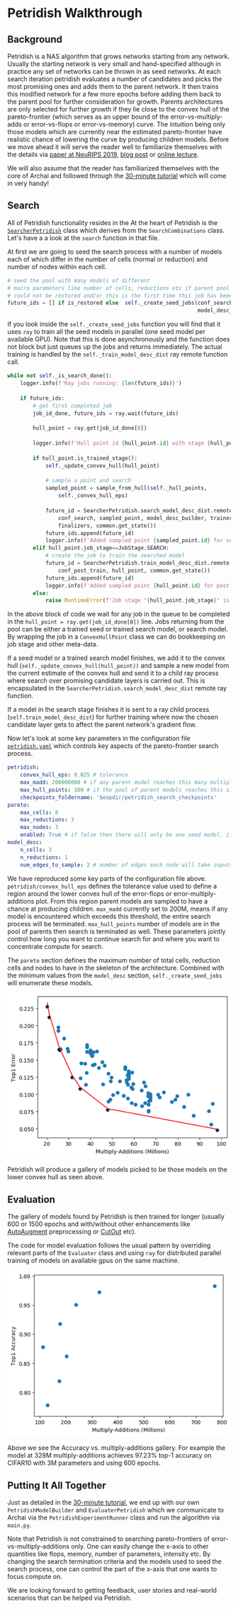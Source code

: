 # Petridish Walkthrough

## Background

Petridish is a NAS algorithm that grows networks starting from any network. Usually the starting network is very small and hand-specified although in practice any set of networks can be thrown in as seed networks. At each search iteration petridish evaluates a number of candidates and picks the most promising ones and adds them to the parent network. It then trains this modified network for a few more epochs before adding them back to the parent pool for further consideration for growth. Parents architectures are only selected for further growth if they lie close to the convex hull of the pareto-frontier (which serves as an upper bound of the error-vs-multiply-adds or error-vs-flops or error-vs-memory) curve. The intuition being only those models which are currently near the estimated pareto-frontier have realistic chance of lowering the curve by producing children models. Before we move ahead it will serve the reader well to familiarize themselves with the details via [paper at NeuRIPS 2019](https://www.microsoft.com/en-us/research/publication/efficient-forward-architecture-search/), [blog post](https://www.microsoft.com/en-us/research/blog/project-petridish-efficient-forward-neural-architecture-search/) or [online lecture](https://youtu.be/sZMZ6nJFaJY?t=2648).

We will also assume that the reader has familiarized themselves with the core of Archai and followed through the [30-minute tutorial](tutorial.md) which will come in very handy!

## Search

All of Petridish functionality resides in the
At the heart of Petridish is the [`SearcherPetridish`](https://github.com/microsoft/archai/blob/master/archai/algos/petridish/searcher_petridish.py) class which derives from the `SearchCombinations` class. Let's have a a look at the `search` function in that file.

At first we are going to seed the search process with a number of models each of which differ in the number of cells (normal or reduction) and number of nodes within each cell.

```python
# seed the pool with many models of different
# macro parameters like number of cells, reductions etc if parent pool
# could not be restored and/or this is the first time this job has been run.
future_ids = [] if is_restored else  self._create_seed_jobs(conf_search,
                                                            model_desc_builder)
```

If you look inside the `self._create_seed_jobs` function you will find that it uses `ray` to train all the seed models in parallel (one seed model per available GPU). Note that this is done asynchronously and the function does not block but just queues up the jobs and returns immediately. The actual training is handled by the `self._train_model_desc_dist` ray remote function call.

```python
while not self._is_search_done():
    logger.info(f'Ray jobs running: {len(future_ids)}')

    if future_ids:
        # get first completed job
        job_id_done, future_ids = ray.wait(future_ids)

        hull_point = ray.get(job_id_done[0])

        logger.info(f'Hull point id {hull_point.id} with stage {hull_point.job_stage.name} completed')

        if hull_point.is_trained_stage():
            self._update_convex_hull(hull_point)

            # sample a point and search
            sampled_point = sample_from_hull(self._hull_points,
                self._convex_hull_eps)

            future_id = SearcherPetridish.search_model_desc_dist.remote(self,
                conf_search, sampled_point, model_desc_builder, trainer_class,
                finalizers, common.get_state())
            future_ids.append(future_id)
            logger.info(f'Added sampled point {sampled_point.id} for search')
        elif hull_point.job_stage==JobStage.SEARCH:
            # create the job to train the searched model
            future_id = SearcherPetridish.train_model_desc_dist.remote(self,
                conf_post_train, hull_point, common.get_state())
            future_ids.append(future_id)
            logger.info(f'Added sampled point {hull_point.id} for post-search training')
        else:
            raise RuntimeError(f'Job stage "{hull_point.job_stage}" is not expected in search loop')
```

In the above block of code we wait for any job in the queue to be completed in the `hull_point = ray.get(job_id_done[0])` line. Jobs returning from the pool can be either a trained seed or trained search model, or search model. By wrapping the job in a `ConvexHullPoint` class we can do bookkeeping on job stage and other meta-data.

If a seed model or a trained search model finishes, we add it to the convex hull (`self._update_convex_hull(hull_point))` and sample a new model from the current estimate of the convex hull and send it to a child ray process where search over promising candidate layers is carried out. This is encapsulated in the `SearcherPetridish.search_model_desc_dist` remote ray function.

If a model in the search stage finishes it is sent to a ray child process (`self.train_model_desc_dist`) for further training where now the chosen candidate layer gets to affect the parent network's gradient flow.

Now let's look at some key parameters in the configuration file [`petridish.yaml`](https://github.com/microsoft/archai/blob/master/confs/algos/petridish.yaml) which controls key aspects of the pareto-frontier search process.

```yaml
petridish:
    convex_hull_eps: 0.025 # tolerance
    max_madd: 200000000 # if any parent model reaches this many multiply-additions then the search is terminated or it reaches maximum number of parent pool size
    max_hull_points: 100 # if the pool of parent models reaches this size then search is terminated or if it reaches max multiply-adds
    checkpoints_foldername: '$expdir/petridish_search_checkpoints'
pareto:
    max_cells: 8
    max_reductions: 3
    max_nodes: 3
    enabled: True # if false then there will only be one seed model. if true a number of seed models with different number of cells, reductions and nodes will be used to initialize the search. this provides more coverage of the frontier.
model_desc:
    n_cells: 3
    n_reductions: 1
    num_edges_to_sample: 2 # number of edges each node will take inputs from
```

We have reproduced some key parts of the configuration file above. `petridish/convex_hull_eps` defines the tolerance value used to define a region around the lower convex hull of the
error-flops or error-multiply-additions plot. From this region parent models are sampled to have a chance at producing children. `max_madd` currently set to 200M, means if any model is encountered which exceeds this threshold, the entire search process will be terminated. `max_hull_points` number of models are in the pool of parents then search is terminated as well. These parameters jointly control how long you want to continue search for and where you want to concentrate compute for search.

The `pareto` section defines the maximum number of total cells, reduction cells and nodes to have in the skeleton of the architecture. Combined with the minimum values from the `model_desc` section, `self._create_seed_jobs` will enumerate these models.

![The output of Petridish is a gallery of models on the pareto-frontier curve.](../assets/img/convex_hull.png)

Petridish will produce a gallery of models picked to be those models on the lower convex hull as seen above.

## Evaluation

The gallery of models found by Petridish is then trained for longer (usually 600 or 1500 epochs and with/without other enhancements like [AutoAugment](https://arxiv.org/abs/1805.09501) preprocessing or [CutOut](https://arxiv.org/pdf/1708.04552.pdf) etc).

The code for model evaluation follows the usual pattern by overriding relevant parts of the `Evaluater` class and using `ray` for distributed parallel training of models on available gpus on the same machine.

![Accuracy vs. multiply-additions after evaluation](../assets/img/model_gallery_accuracy_madds.png)

Above we see the Accuracy vs. multiply-additions gallery. For example the model at 328M multiply-additions achieves 97.23% top-1 accuracy on CIFAR10 with 3M parameters and using 600 epochs.


## Putting It All Together

Just as detailed in the [30-minute tutorial](tutorial.md), we end up with our own `PetridishModelBuilder` and `EvaluaterPetridish` which we communicate to Archai via the `PetridishExperimentRunner` class and run the algorithm via `main.py`.

Note that Petridish is not constrained to searching pareto-frontiers of error-vs-multiply-additions only. One can easily change the x-axis to other quantities like flops, memory, number of parameters, intensity etc. By changing the search termination criteria and the models used to seed the search process, one can control the part of the x-axis that one wants to focus compute on.

We are looking forward to getting feedback, user stories and real-world scenarios that can be helped via Petridish.